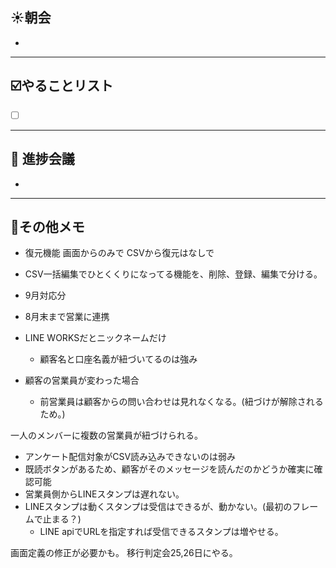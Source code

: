 ## **☀️**朝会

- 

---
## ☑️やることリスト

- [ ]  


---
## 📌 進捗会議

- 


---
## 📝その他メモ

- 復元機能
	画面からのみで
	CSVから復元はなしで

 - CSV一括編集でひとくくりになってる機能を、削除、登録、編集で分ける。

- 9月対応分
- 8月末まで営業に連携

- LINE WORKSだとニックネームだけ
	- 顧客名と口座名義が紐づいてるのは強み

- 顧客の営業員が変わった場合
	- 前営業員は顧客からの問い合わせは見れなくなる。(紐づけが解除されるため。)

一人のメンバーに複数の営業員が紐づけられる。

- アンケート配信対象がCSV読み込みできないのは弱み
- 既読ボタンがあるため、顧客がそのメッセージを読んだのかどうか確実に確認可能
- 営業員側からLINEスタンプは遅れない。
- LINEスタンプは動くスタンプは受信はできるが、動かない。(最初のフレームで止まる？)
	- LINE apiでURLを指定すれば受信できるスタンプは増やせる。



画面定義の修正が必要かも。
移行判定会25,26日にやる。
